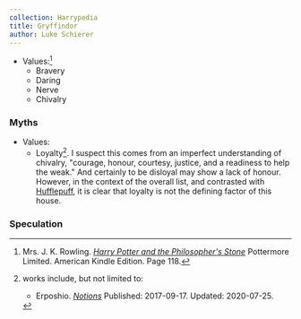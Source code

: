 ```yaml
---
collection: Harrypedia
title: Gryffindor
author: Luke Schierer
---
```


- Values:[^221221-1]
  - Bravery
  - Daring
  - Nerve
  - Chivalry

[^221221-1]:
    Mrs. J. K. Rowling. _[Harry Potter and the Philosopher's Stone][]_
    Pottermore Limited. American Kindle Edition. Page 118.

[Harry Potter and the Philosopher's Stone]: https://www.librarything.com/work/5403381/book/225886281

### Myths

- Values:
  - Loyalty[^221221-2]. I suspect this comes from an imperfect understanding
    of chivalry, "courage, honour, courtesy, justice, and a readiness to help
    the weak." And certainly to be disloyal may show a lack of honour.
    However, in the context of the overall list, and contrasted with
    [Hufflepuff][], it is clear that loyalty is not the defining factor of this
    house.

[Hufflepuff]: ../hufflepuff/

[^221221-2]: works include, but not limited to:

    - Erposhio. _[Notions](https://www.fanfiction.net/s/12670758)_
      Published: 2017-09-17. Updated: 2020-07-25.

### Speculation
